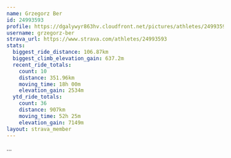 ```yaml
---
name: Grzegorz Ber
id: 24993593
profile: https://dgalywyr863hv.cloudfront.net/pictures/athletes/24993593/7453165/11/large.jpg
username: grzegorz-ber
strava_url: https://www.strava.com/athletes/24993593
stats:
  biggest_ride_distance: 106.87km
  biggest_climb_elevation_gain: 637.2m
  recent_ride_totals:
    count: 10
    distance: 351.96km
    moving_time: 18h 00m
    elevation_gain: 2534m
  ytd_ride_totals:
    count: 36
    distance: 907km
    moving_time: 52h 25m
    elevation_gain: 7149m
layout: strava_member
--- 
```

...
